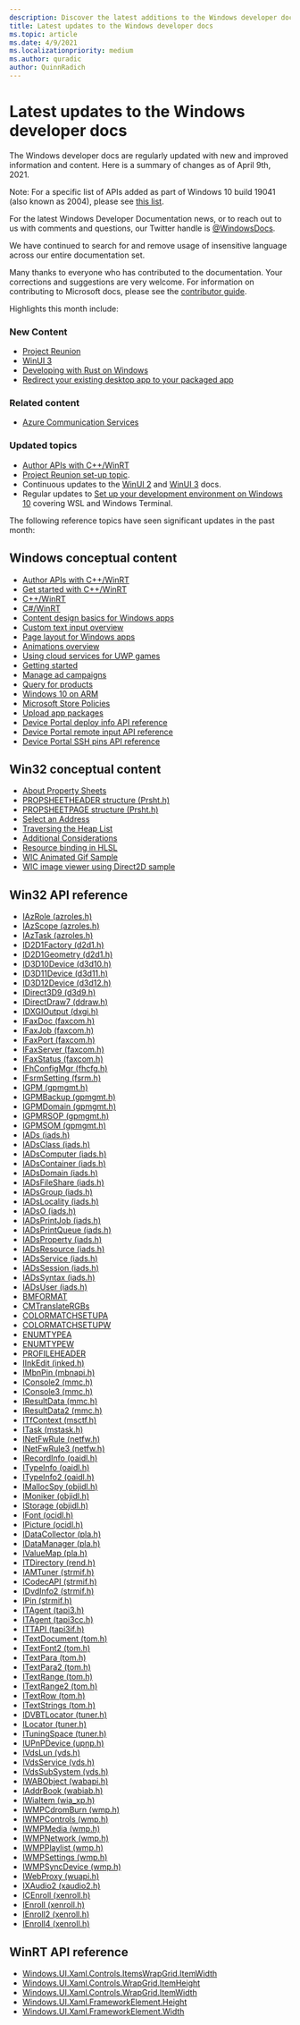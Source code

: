 ```yaml
---
description: Discover the latest additions to the Windows developer docs.
title: Latest updates to the Windows developer docs
ms.topic: article
ms.date: 4/9/2021
ms.localizationpriority: medium
ms.author: quradic
author: QuinnRadich
---
```


# Latest updates to the Windows developer docs

The Windows developer docs are regularly updated with new and improved information and content. Here is a summary of changes as of April 9th, 2021.

Note: For a specific list of APIs added as part of Windows 10 build 19041 (also known as 2004), please see [this list](/windows/uwp/whats-new/windows-10-build-19041-api-diff).

For the latest Windows Developer Documentation news, or to reach out to us with comments and questions, our Twitter handle is [@WindowsDocs](https://twitter.com/windowsdocs).

We have continued to search for and remove usage of insensitive language across our entire documentation set.

Many thanks to everyone who has contributed to the documentation. Your corrections and suggestions are very welcome. For information on contributing to Microsoft docs, please see the [contributor guide](/contribute/).

Highlights this month include:

### New Content


* [Project Reunion](https://docs.microsoft.com/windows/apps/project-reunion/)
* [WinUI 3](https://docs.microsoft.com/windows/apps/winui/winui3/)
* [Developing with Rust on Windows](https://docs.microsoft.com/windows/dev-environment/rust/)
* [Redirect your existing desktop app to your packaged app](https://docs.microsoft.com/windows/apps/desktop/modernize/desktop-to-uwp-extensions#redirect)



### Related content 

* [Azure Communication Services](https://azure.microsoft.com/services/communication-services/)

### Updated topics

* [Author APIs with C++/WinRT](https://docs.microsoft.com/windows/uwp/cpp-and-winrt-apis/author-apis)
* [Project Reunion set-up topic](../project-reunion/index.md).
* Continuous updates to the [WinUI 2](../winui/winui2/index.md) and [WinUI 3](../winui/winui3/index.md) docs.
* Regular updates to [Set up your development environment on Windows 10](../../dev-environment/overview.md) covering WSL and Windows Terminal.


The following reference topics have seen significant updates in the past month:


## Windows conceptual content

<ul>
<li><a href="https://docs.microsoft.com/windows/uwp/cpp-and-winrt-apis/author-apis">Author APIs with C++/WinRT</a></li>
<li><a href="https://docs.microsoft.com/windows/uwp/cpp-and-winrt-apis/get-started">Get started with C++/WinRT</a></li>
<li><a href="https://docs.microsoft.com/windows/uwp/cpp-and-winrt-apis/index">C++/WinRT</a></li>
<li><a href="https://docs.microsoft.com/windows/uwp/csharp-winrt/index">C#/WinRT</a></li>
<li><a href="https://docs.microsoft.com/windows/uwp/design/basics/content-basics">Content design basics for Windows apps</a></li>
<li><a href="https://docs.microsoft.com/windows/uwp/design/input/custom-text-input">Custom text input overview</a></li>
<li><a href="https://docs.microsoft.com/windows/uwp/design/layout/page-layout">Page layout for Windows apps</a></li>
<li><a href="https://docs.microsoft.com/windows/uwp/design/motion/xaml-animation">Animations overview</a></li>
<li><a href="https://docs.microsoft.com/windows/uwp/gaming/cloud-for-games">Using cloud services for UWP games</a></li>
<li><a href="https://docs.microsoft.com/windows/uwp/gaming/getting-started">Getting started</a></li>
<li><a href="https://docs.microsoft.com/windows/uwp/monetize/manage-ad-campaigns">Manage ad campaigns</a></li>
<li><a href="https://docs.microsoft.com/windows/uwp/monetize/query-for-products">Query for products</a></li>
<li><a href="https://docs.microsoft.com/windows/uwp/porting/apps-on-arm">Windows 10 on ARM</a></li>
<li><a href="https://docs.microsoft.com/windows/uwp/publish/store-policies">Microsoft Store Policies</a></li>
<li><a href="https://docs.microsoft.com/windows/uwp/publish/upload-app-packages">Upload app packages</a></li>
<li><a href="https://docs.microsoft.com/windows/uwp/xbox-apps/uwp-deployinfo-api">Device Portal deploy info API reference</a></li>
<li><a href="https://docs.microsoft.com/windows/uwp/xbox-apps/uwp-remoteinput-api">Device Portal remote input API reference</a></li>
<li><a href="https://docs.microsoft.com/windows/uwp/xbox-apps/uwp-sshpins-api">Device Portal SSH pins API reference</a></li>
</ul>

## Win32 conceptual content

<ul>
<li><a href="https://docs.microsoft.com/windows/desktop/Controls/property-sheets">About Property Sheets</a></li>
<li><a href="https://docs.microsoft.com/windows/desktop/Controls/pss-propsheetheader">PROPSHEETHEADER structure (Prsht.h)</a></li>
<li><a href="https://docs.microsoft.com/windows/desktop/Controls/pss-propsheetpage">PROPSHEETPAGE structure (Prsht.h)</a></li>
<li><a href="https://docs.microsoft.com/windows/desktop/Tapi/select-an-address">Select an Address</a></li>
<li><a href="https://docs.microsoft.com/windows/desktop/ToolHelp/traversing-the-heap-list">Traversing the Heap List</a></li>
<li><a href="https://docs.microsoft.com/windows/desktop/WinProg64/additional-considerations">Additional Considerations</a></li>
<li><a href="https://docs.microsoft.com/windows/desktop/direct3d12/resource-binding-in-hlsl">Resource binding in HLSL</a></li>
<li><a href="https://docs.microsoft.com/windows/desktop/wic/-wic-sample-animated-gif">WIC Animated Gif Sample</a></li>
<li><a href="https://docs.microsoft.com/windows/desktop/wic/-wic-sample-d2d-viewer">WIC image viewer using Direct2D sample</a></li>
</ul>

## Win32 API reference

<ul>
<li><a href="https://docs.microsoft.com/windows/win32/api/azroles/nn-azroles-iazrole">IAzRole (azroles.h) </a></li>
<li><a href="https://docs.microsoft.com/windows/win32/api/azroles/nn-azroles-iazscope">IAzScope (azroles.h) </a></li>
<li><a href="https://docs.microsoft.com/windows/win32/api/azroles/nn-azroles-iaztask">IAzTask (azroles.h) </a></li>
<li><a href="https://docs.microsoft.com/windows/win32/api/d2d1/nn-d2d1-id2d1factory">ID2D1Factory (d2d1.h) </a></li>
<li><a href="https://docs.microsoft.com/windows/win32/api/d2d1/nn-d2d1-id2d1geometry">ID2D1Geometry (d2d1.h) </a></li>
<li><a href="https://docs.microsoft.com/windows/win32/api/d3d10/nn-d3d10-id3d10device">ID3D10Device (d3d10.h) </a></li>
<li><a href="https://docs.microsoft.com/windows/win32/api/d3d11/nn-d3d11-id3d11device">ID3D11Device (d3d11.h) </a></li>
<li><a href="https://docs.microsoft.com/windows/win32/api/d3d12/nn-d3d12-id3d12device">ID3D12Device (d3d12.h) </a></li>
<li><a href="https://docs.microsoft.com/windows/win32/api/d3d9/nn-d3d9-idirect3d9">IDirect3D9 (d3d9.h) </a></li>
<li><a href="https://docs.microsoft.com/windows/win32/api/ddraw/nn-ddraw-idirectdraw7">IDirectDraw7 (ddraw.h) </a></li>
<li><a href="https://docs.microsoft.com/windows/win32/api/dxgi/nn-dxgi-idxgioutput">IDXGIOutput (dxgi.h) </a></li>
<li><a href="https://docs.microsoft.com/windows/win32/api/faxcom/nn-faxcom-ifaxdoc">IFaxDoc (faxcom.h) </a></li>
<li><a href="https://docs.microsoft.com/windows/win32/api/faxcom/nn-faxcom-ifaxjob">IFaxJob (faxcom.h) </a></li>
<li><a href="https://docs.microsoft.com/windows/win32/api/faxcom/nn-faxcom-ifaxport">IFaxPort (faxcom.h) </a></li>
<li><a href="https://docs.microsoft.com/windows/win32/api/faxcom/nn-faxcom-ifaxserver">IFaxServer (faxcom.h) </a></li>
<li><a href="https://docs.microsoft.com/windows/win32/api/faxcom/nn-faxcom-ifaxstatus">IFaxStatus (faxcom.h) </a></li>
<li><a href="https://docs.microsoft.com/windows/win32/api/fhcfg/nn-fhcfg-ifhconfigmgr">IFhConfigMgr (fhcfg.h) </a></li>
<li><a href="https://docs.microsoft.com/windows/win32/api/fsrm/nn-fsrm-ifsrmsetting">IFsrmSetting (fsrm.h) </a></li>
<li><a href="https://docs.microsoft.com/windows/win32/api/gpmgmt/nn-gpmgmt-igpm">IGPM (gpmgmt.h) </a></li>
<li><a href="https://docs.microsoft.com/windows/win32/api/gpmgmt/nn-gpmgmt-igpmbackup">IGPMBackup (gpmgmt.h) </a></li>
<li><a href="https://docs.microsoft.com/windows/win32/api/gpmgmt/nn-gpmgmt-igpmdomain">IGPMDomain (gpmgmt.h) </a></li>
<li><a href="https://docs.microsoft.com/windows/win32/api/gpmgmt/nn-gpmgmt-igpmrsop">IGPMRSOP (gpmgmt.h) </a></li>
<li><a href="https://docs.microsoft.com/windows/win32/api/gpmgmt/nn-gpmgmt-igpmsom">IGPMSOM (gpmgmt.h) </a></li>
<li><a href="https://docs.microsoft.com/windows/win32/api/iads/nn-iads-iads">IADs (iads.h) </a></li>
<li><a href="https://docs.microsoft.com/windows/win32/api/iads/nn-iads-iadsclass">IADsClass (iads.h) </a></li>
<li><a href="https://docs.microsoft.com/windows/win32/api/iads/nn-iads-iadscomputer">IADsComputer (iads.h) </a></li>
<li><a href="https://docs.microsoft.com/windows/win32/api/iads/nn-iads-iadscontainer">IADsContainer (iads.h) </a></li>
<li><a href="https://docs.microsoft.com/windows/win32/api/iads/nn-iads-iadsdomain">IADsDomain (iads.h) </a></li>
<li><a href="https://docs.microsoft.com/windows/win32/api/iads/nn-iads-iadsfileshare">IADsFileShare (iads.h) </a></li>
<li><a href="https://docs.microsoft.com/windows/win32/api/iads/nn-iads-iadsgroup">IADsGroup (iads.h) </a></li>
<li><a href="https://docs.microsoft.com/windows/win32/api/iads/nn-iads-iadslocality">IADsLocality (iads.h) </a></li>
<li><a href="https://docs.microsoft.com/windows/win32/api/iads/nn-iads-iadso">IADsO (iads.h) </a></li>
<li><a href="https://docs.microsoft.com/windows/win32/api/iads/nn-iads-iadsprintjob">IADsPrintJob (iads.h) </a></li>
<li><a href="https://docs.microsoft.com/windows/win32/api/iads/nn-iads-iadsprintqueue">IADsPrintQueue (iads.h) </a></li>
<li><a href="https://docs.microsoft.com/windows/win32/api/iads/nn-iads-iadsproperty">IADsProperty (iads.h) </a></li>
<li><a href="https://docs.microsoft.com/windows/win32/api/iads/nn-iads-iadsresource">IADsResource (iads.h) </a></li>
<li><a href="https://docs.microsoft.com/windows/win32/api/iads/nn-iads-iadsservice">IADsService (iads.h) </a></li>
<li><a href="https://docs.microsoft.com/windows/win32/api/iads/nn-iads-iadssession">IADsSession (iads.h) </a></li>
<li><a href="https://docs.microsoft.com/windows/win32/api/iads/nn-iads-iadssyntax">IADsSyntax (iads.h) </a></li>
<li><a href="https://docs.microsoft.com/windows/win32/api/iads/nn-iads-iadsuser">IADsUser (iads.h) </a></li>
<li><a href="https://docs.microsoft.com/windows/win32/api/icm/ne-icm-bmformat">BMFORMAT </a></li>
<li><a href="https://docs.microsoft.com/windows/win32/api/icm/nf-icm-cmtranslatergbs">CMTranslateRGBs </a></li>
<li><a href="https://docs.microsoft.com/windows/win32/api/icm/ns-icm-colormatchsetupa">COLORMATCHSETUPA </a></li>
<li><a href="https://docs.microsoft.com/windows/win32/api/icm/ns-icm-colormatchsetupw">COLORMATCHSETUPW </a></li>
<li><a href="https://docs.microsoft.com/windows/win32/api/icm/ns-icm-enumtypea">ENUMTYPEA </a></li>
<li><a href="https://docs.microsoft.com/windows/win32/api/icm/ns-icm-enumtypew">ENUMTYPEW </a></li>
<li><a href="https://docs.microsoft.com/windows/win32/api/icm/ns-icm-profileheader">PROFILEHEADER </a></li>
<li><a href="https://docs.microsoft.com/windows/win32/api/inked/nn-inked-iinkedit">IInkEdit (inked.h) </a></li>
<li><a href="https://docs.microsoft.com/windows/win32/api/mbnapi/nn-mbnapi-imbnpin">IMbnPin (mbnapi.h) </a></li>
<li><a href="https://docs.microsoft.com/windows/win32/api/mmc/nn-mmc-iconsole2">IConsole2 (mmc.h) </a></li>
<li><a href="https://docs.microsoft.com/windows/win32/api/mmc/nn-mmc-iconsole3">IConsole3 (mmc.h) </a></li>
<li><a href="https://docs.microsoft.com/windows/win32/api/mmc/nn-mmc-iresultdata">IResultData (mmc.h) </a></li>
<li><a href="https://docs.microsoft.com/windows/win32/api/mmc/nn-mmc-iresultdata2">IResultData2 (mmc.h) </a></li>
<li><a href="https://docs.microsoft.com/windows/win32/api/msctf/nn-msctf-itfcontext">ITfContext (msctf.h) </a></li>
<li><a href="https://docs.microsoft.com/windows/win32/api/mstask/nn-mstask-itask">ITask (mstask.h) </a></li>
<li><a href="https://docs.microsoft.com/windows/win32/api/netfw/nn-netfw-inetfwrule">INetFwRule (netfw.h) </a></li>
<li><a href="https://docs.microsoft.com/windows/win32/api/netfw/nn-netfw-inetfwrule3">INetFwRule3 (netfw.h) </a></li>
<li><a href="https://docs.microsoft.com/windows/win32/api/oaidl/nn-oaidl-irecordinfo">IRecordInfo (oaidl.h) </a></li>
<li><a href="https://docs.microsoft.com/windows/win32/api/oaidl/nn-oaidl-itypeinfo">ITypeInfo (oaidl.h) </a></li>
<li><a href="https://docs.microsoft.com/windows/win32/api/oaidl/nn-oaidl-itypeinfo2">ITypeInfo2 (oaidl.h) </a></li>
<li><a href="https://docs.microsoft.com/windows/win32/api/objidl/nn-objidl-imallocspy">IMallocSpy (objidl.h) </a></li>
<li><a href="https://docs.microsoft.com/windows/win32/api/objidl/nn-objidl-imoniker">IMoniker (objidl.h) </a></li>
<li><a href="https://docs.microsoft.com/windows/win32/api/objidl/nn-objidl-istorage">IStorage (objidl.h) </a></li>
<li><a href="https://docs.microsoft.com/windows/win32/api/ocidl/nn-ocidl-ifont">IFont (ocidl.h) </a></li>
<li><a href="https://docs.microsoft.com/windows/win32/api/ocidl/nn-ocidl-ipicture">IPicture (ocidl.h) </a></li>
<li><a href="https://docs.microsoft.com/windows/win32/api/pla/nn-pla-idatacollector">IDataCollector (pla.h) </a></li>
<li><a href="https://docs.microsoft.com/windows/win32/api/pla/nn-pla-idatamanager">IDataManager (pla.h) </a></li>
<li><a href="https://docs.microsoft.com/windows/win32/api/pla/nn-pla-ivaluemap">IValueMap (pla.h) </a></li>
<li><a href="https://docs.microsoft.com/windows/win32/api/rend/nn-rend-itdirectory">ITDirectory (rend.h) </a></li>
<li><a href="https://docs.microsoft.com/windows/win32/api/strmif/nn-strmif-iamtuner">IAMTuner (strmif.h) </a></li>
<li><a href="https://docs.microsoft.com/windows/win32/api/strmif/nn-strmif-icodecapi">ICodecAPI (strmif.h) </a></li>
<li><a href="https://docs.microsoft.com/windows/win32/api/strmif/nn-strmif-idvdinfo2">IDvdInfo2 (strmif.h) </a></li>
<li><a href="https://docs.microsoft.com/windows/win32/api/strmif/nn-strmif-ipin">IPin (strmif.h) </a></li>
<li><a href="https://docs.microsoft.com/windows/win32/api/tapi3/nn-tapi3-itagent">ITAgent (tapi3.h) </a></li>
<li><a href="https://docs.microsoft.com/windows/win32/api/tapi3cc/nn-tapi3cc-itagent">ITAgent (tapi3cc.h) </a></li>
<li><a href="https://docs.microsoft.com/windows/win32/api/tapi3if/nn-tapi3if-ittapi">ITTAPI (tapi3if.h) </a></li>
<li><a href="https://docs.microsoft.com/windows/win32/api/tom/nn-tom-itextdocument">ITextDocument (tom.h) </a></li>
<li><a href="https://docs.microsoft.com/windows/win32/api/tom/nn-tom-itextfont2">ITextFont2 (tom.h) </a></li>
<li><a href="https://docs.microsoft.com/windows/win32/api/tom/nn-tom-itextpara">ITextPara (tom.h) </a></li>
<li><a href="https://docs.microsoft.com/windows/win32/api/tom/nn-tom-itextpara2">ITextPara2 (tom.h) </a></li>
<li><a href="https://docs.microsoft.com/windows/win32/api/tom/nn-tom-itextrange">ITextRange (tom.h) </a></li>
<li><a href="https://docs.microsoft.com/windows/win32/api/tom/nn-tom-itextrange2">ITextRange2 (tom.h) </a></li>
<li><a href="https://docs.microsoft.com/windows/win32/api/tom/nn-tom-itextrow">ITextRow (tom.h) </a></li>
<li><a href="https://docs.microsoft.com/windows/win32/api/tom/nn-tom-itextstrings">ITextStrings (tom.h) </a></li>
<li><a href="https://docs.microsoft.com/windows/win32/api/tuner/nn-tuner-idvbtlocator">IDVBTLocator (tuner.h) </a></li>
<li><a href="https://docs.microsoft.com/windows/win32/api/tuner/nn-tuner-ilocator">ILocator (tuner.h) </a></li>
<li><a href="https://docs.microsoft.com/windows/win32/api/tuner/nn-tuner-ituningspace">ITuningSpace (tuner.h) </a></li>
<li><a href="https://docs.microsoft.com/windows/win32/api/upnp/nn-upnp-iupnpdevice">IUPnPDevice (upnp.h) </a></li>
<li><a href="https://docs.microsoft.com/windows/win32/api/vds/nn-vds-ivdslun">IVdsLun (vds.h) </a></li>
<li><a href="https://docs.microsoft.com/windows/win32/api/vds/nn-vds-ivdsservice">IVdsService (vds.h) </a></li>
<li><a href="https://docs.microsoft.com/windows/win32/api/vds/nn-vds-ivdssubsystem">IVdsSubSystem (vds.h) </a></li>
<li><a href="https://docs.microsoft.com/windows/win32/api/wabapi/nn-wabapi-iwabobject">IWABObject (wabapi.h) </a></li>
<li><a href="https://docs.microsoft.com/windows/win32/api/wabiab/nn-wabiab-iaddrbook">IAddrBook (wabiab.h) </a></li>
<li><a href="https://docs.microsoft.com/windows/win32/api/wia_xp/nn-wia_xp-iwiaitem">IWiaItem (wia_xp.h) </a></li>
<li><a href="https://docs.microsoft.com/windows/win32/api/wmp/nn-wmp-iwmpcdromburn">IWMPCdromBurn (wmp.h) </a></li>
<li><a href="https://docs.microsoft.com/windows/win32/api/wmp/nn-wmp-iwmpcontrols">IWMPControls (wmp.h) </a></li>
<li><a href="https://docs.microsoft.com/windows/win32/api/wmp/nn-wmp-iwmpmedia">IWMPMedia (wmp.h) </a></li>
<li><a href="https://docs.microsoft.com/windows/win32/api/wmp/nn-wmp-iwmpnetwork">IWMPNetwork (wmp.h) </a></li>
<li><a href="https://docs.microsoft.com/windows/win32/api/wmp/nn-wmp-iwmpplaylist">IWMPPlaylist (wmp.h) </a></li>
<li><a href="https://docs.microsoft.com/windows/win32/api/wmp/nn-wmp-iwmpsettings">IWMPSettings (wmp.h) </a></li>
<li><a href="https://docs.microsoft.com/windows/win32/api/wmp/nn-wmp-iwmpsyncdevice">IWMPSyncDevice (wmp.h) </a></li>
<li><a href="https://docs.microsoft.com/windows/win32/api/wuapi/nn-wuapi-iwebproxy">IWebProxy (wuapi.h) </a></li>
<li><a href="https://docs.microsoft.com/windows/win32/api/xaudio2/nn-xaudio2-ixaudio2">IXAudio2 (xaudio2.h) </a></li>
<li><a href="https://docs.microsoft.com/windows/win32/api/xenroll/nn-xenroll-icenroll">ICEnroll (xenroll.h) </a></li>
<li><a href="https://docs.microsoft.com/windows/win32/api/xenroll/nn-xenroll-ienroll">IEnroll (xenroll.h) </a></li>
<li><a href="https://docs.microsoft.com/windows/win32/api/xenroll/nn-xenroll-ienroll2">IEnroll2 (xenroll.h) </a></li>
<li><a href="https://docs.microsoft.com/windows/win32/api/xenroll/nn-xenroll-ienroll4">IEnroll4 (xenroll.h) </a></li>
</ul>

## WinRT API reference

<ul>

<li><a href="https://docs.microsoft.com/uwp/api/windows.ui.xaml.controls.itemswrapgrid.itemwidth">Windows.UI.Xaml.Controls.ItemsWrapGrid.ItemWidth</a></li>
<li><a href="https://docs.microsoft.com/uwp/api/windows.ui.xaml.controls.wrapgrid.itemheight">Windows.UI.Xaml.Controls.WrapGrid.ItemHeight</a></li>
<li><a href="https://docs.microsoft.com/uwp/api/windows.ui.xaml.controls.wrapgrid.itemwidth">Windows.UI.Xaml.Controls.WrapGrid.ItemWidth</a></li>
<li><a href="https://docs.microsoft.com/uwp/api/windows.ui.xaml.frameworkelement.height">Windows.UI.Xaml.FrameworkElement.Height</a></li>
<li><a href="https://docs.microsoft.com/uwp/api/windows.ui.xaml.frameworkelement.width">Windows.UI.Xaml.FrameworkElement.Width</a></li>
</ul>